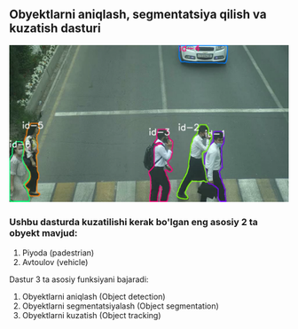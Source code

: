 ## Obyektlarni aniqlash, segmentatsiya qilish va kuzatish dasturi

![image](https://github.com/MisterFoziljon/AIRI-Violance/blob/main/Violance%20step-1/demonstration/tracking.png)

### Ushbu dasturda kuzatilishi kerak bo'lgan eng asosiy 2 ta obyekt mavjud:
1. Piyoda (padestrian)
2. Avtoulov (vehicle)

Dastur 3 ta asosiy funksiyani bajaradi:
1. Obyektlarni aniqlash (Object detection)
2. Obyektlarni segmentatsiyalash (Object segmentation)
3. Obyektlarni kuzatish (Object tracking)


